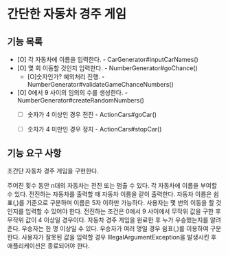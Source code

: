 # 간단한 자동차 경주 게임

## 기능 목록
- [O] 각 자동차에 이름을 입력한다. - CarGenerator#inputCarNames()
- [O] 몇 회 이동할 것인지 입력한다. - NumberGenerator#goChance()
    - [O]숫자인가? 예외처리 진행.   - NumberGenerator#validateGameChanceNumbers()
- [O] 0에서 9 사이의 임의의 수를 생성한다. - NumberGenerator#createRandomNumbers()
    - [ ] 숫자가 4 이상인 경우 전진 - ActionCars#goCar()
    - [ ] 숫자가 4 미만인 경우 정지 - ActionCars#stopCar()



## 기능 요구 사항

초간단 자동차 경주 게임을 구현한다.

주어진 횟수 동안 n대의 자동차는 전진 또는 멈출 수 있다.
각 자동차에 이름을 부여할 수 있다. 전진하는 자동차를 출력할 때 자동차 이름을 같이 출력한다.
자동차 이름은 쉼표(,)를 기준으로 구분하며 이름은 5자 이하만 가능하다.
사용자는 몇 번의 이동을 할 것인지를 입력할 수 있어야 한다.
전진하는 조건은 0에서 9 사이에서 무작위 값을 구한 후 무작위 값이 4 이상일 경우이다.
자동차 경주 게임을 완료한 후 누가 우승했는지를 알려준다. 우승자는 한 명 이상일 수 있다.
우승자가 여러 명일 경우 쉼표(,)를 이용하여 구분한다.
사용자가 잘못된 값을 입력할 경우 IllegalArgumentException을 발생시킨 후 애플리케이션은 종료되어야 한다.